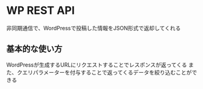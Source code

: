 # WP REST API

非同期通信で、WordPressで投稿した情報をJSON形式で返却してくれる

## 基本的な使い方

WordPressが生成するURLにリクエストすることでレスポンスが返ってくる
また、クエリパラメーターを付与することで返ってくるデータを絞り込むことができる

